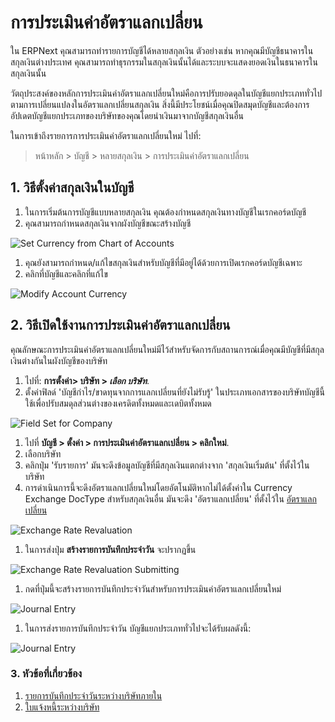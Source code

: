 <!-- add-breadcrumbs -->
# การประเมินค่าอัตราแลกเปลี่ยน

ใน ERPNext คุณสามารถทำรายการบัญชีได้หลายสกุลเงิน ตัวอย่างเช่น หากคุณมีบัญชีธนาคารในสกุลเงินต่างประเทศ คุณสามารถทำธุรกรรมในสกุลเงินนั้นได้และระบบจะแสดงยอดเงินในธนาคารในสกุลเงินนั้น

วัตถุประสงค์ของหลักการประเมินค่าอัตราแลกเปลี่ยนใหม่คือการปรับยอดดุลในบัญชีแยกประเภททั่วไปตามการเปลี่ยนแปลงในอัตราแลกเปลี่ยนสกุลเงิน สิ่งนี้มีประโยชน์เมื่อคุณปิดสมุดบัญชีและต้องการอัปเดตบัญชีแยกประเภทของบริษัทของคุณโดยนำเงินมาจากบัญชีสกุลเงินอื่น

ในการเข้าถึงรายการการประเมินค่าอัตราแลกเปลี่ยนใหม่ ไปที่:
> หน้าหลัก > บัญชี > หลายสกุลเงิน > การประเมินค่าอัตราแลกเปลี่ยน

## 1. วิธีตั้งค่าสกุลเงินในบัญชี

1. ในการเริ่มต้นการบัญชีแบบหลายสกุลเงิน คุณต้องกำหนดสกุลเงินทางบัญชีในเรกคอร์ดบัญชี
1. คุณสามารถกำหนดสกุลเงินจากผังบัญชีขณะสร้างบัญชี

 <img class="screenshot" alt="Set Currency from Chart of Accounts" src="{{docs_base_url}}/assets/img/accounts/multi-currency/chart-of-accounts.png">
 
1. คุณยังสามารถกำหนด/แก้ไขสกุลเงินสำหรับบัญชีที่มีอยู่ได้ด้วยการเปิดเรกคอร์ดบัญชีเฉพาะ
1. คลิกที่บัญชีและคลิกที่แก้ไข

 <img class="screenshot" alt="Modify Account Currency"  src="{{docs_base_url}}/assets/img/accounts/multi-currency/account-set-currency.png">

## 2. วิธีเปิดใช้งานการประเมินค่าอัตราแลกเปลี่ยน

คุณลักษณะการประเมินค่าอัตราแลกเปลี่ยนใหม่มีไว้สำหรับจัดการกับสถานการณ์เมื่อคุณมีบัญชีที่มีสกุลเงินต่างกันในผังบัญชีของบริษัท

1. ไปที่: **การตั้งค่า> บริษัท > *เลือก บริษัท***.
1. ตั้งค่าฟิลด์ 'บัญชีกำไร/ขาดทุนจากการแลกเปลี่ยนที่ยังไม่รับรู้' ในประเภทเอกสารของบริษัทบัญชีนี้ใช้เพื่อปรับสมดุลส่วนต่างของเครดิตทั้งหมดและเดบิตทั้งหมด
 <img class="screenshot" alt="Field Set for Company"   src="{{docs_base_url}}/assets/img/accounts/field_set_company.png">

1. ไปที่ **บัญชี > ตั้งค่า > การประเมินค่าอัตราแลกเปลี่ยน > คลิกใหม่**.
1. เลือกบริษัท
1. คลิกปุ่ม 'รับรายการ' มันจะดึงข้อมูลบัญชีที่มีสกุลเงินแตกต่างจาก 'สกุลเงินเริ่มต้น' ที่ตั้งไว้ในบริษัท
1. การดำเนินการนี้จะดึงอัตราแลกเปลี่ยนใหม่โดยอัตโนมัติหากไม่ได้ตั้งค่าใน Currency Exchange DocType สำหรับสกุลเงินอื่น มันจะดึง 'อัตราแลกเปลี่ยน' ที่ตั้งไว้ใน [อัตราแลกเปลี่ยน](/docs/user/manual/en/accounts/currency-exchange)
 <img class="screenshot" alt="Exchange Rate Revaluation"   src="{{docs_base_url}}/assets/img/accounts/exchange-rate-revaluation.png">

1. ในการส่งปุ่ม **สร้างรายการบันทึกประจำวัน** จะปรากฏขึ้น
<img class="screenshot" alt="Exchange Rate Revaluation Submitting"    src="{{docs_base_url}}/assets/img/accounts/exchange-rate-revaluation-submit.png">

1. กดที่ปุ่มนี้จะสร้างรายการบันทึกประจำวันสำหรับการประเมินค่าอัตราแลกเปลี่ยนใหม่
<img class="screenshot" alt="Journal Entry"   src="{{docs_base_url}}/assets/img/accounts/journal-entry-exchange.png">

1. ในการส่งรายการบันทึกประจำวัน บัญชีแยกประเภททั่วไปจะได้รับผลดังนี้:
<img class="screenshot" alt="Journal Entry"   src="{{docs_base_url}}/assets/img/accounts/journal-entry-exchange-submit.png">

### 3. หัวข้อที่เกี่ยวข้อง
1. [รายการบันทึกประจำวันระหว่างบริษัทภายใน](/docs/user/manual/en/accounts/inter-company-journal-entry)
1. [ใบแจ้งหนี้ระหว่างบริษัท](/docs/user/manual/en/accounts/inter-company-invoices)
